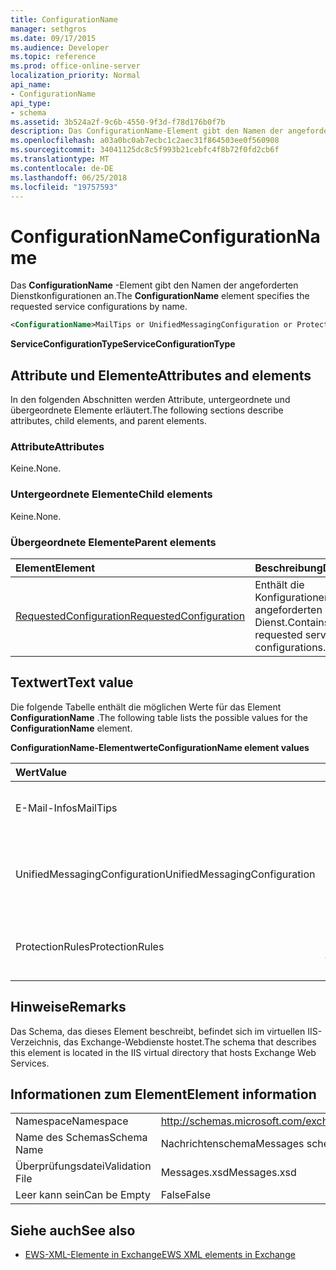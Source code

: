 ```yaml
---
title: ConfigurationName
manager: sethgros
ms.date: 09/17/2015
ms.audience: Developer
ms.topic: reference
ms.prod: office-online-server
localization_priority: Normal
api_name:
- ConfigurationName
api_type:
- schema
ms.assetid: 3b524a2f-9c6b-4550-9f3d-f78d176b0f7b
description: Das ConfigurationName-Element gibt den Namen der angeforderten Dienstkonfigurationen an.
ms.openlocfilehash: a03a0bc0ab7ecbc1c2aec31f864503ee0f560908
ms.sourcegitcommit: 34041125dc8c5f993b21cebfc4f8b72f0fd2cb6f
ms.translationtype: MT
ms.contentlocale: de-DE
ms.lasthandoff: 06/25/2018
ms.locfileid: "19757593"
---
```

# <a name="configurationname"></a><span data-ttu-id="b6966-103">ConfigurationName</span><span class="sxs-lookup"><span data-stu-id="b6966-103">ConfigurationName</span></span>

<span data-ttu-id="b6966-104">Das **ConfigurationName** -Element gibt den Namen der angeforderten Dienstkonfigurationen an.</span><span class="sxs-lookup"><span data-stu-id="b6966-104">The **ConfigurationName** element specifies the requested service configurations by name.</span></span> 
  
```xml
<ConfigurationName>MailTips or UnifiedMessagingConfiguration or ProtectionRules</ConfigurationName>
```

 <span data-ttu-id="b6966-105">**ServiceConfigurationType**</span><span class="sxs-lookup"><span data-stu-id="b6966-105">**ServiceConfigurationType**</span></span>
## <a name="attributes-and-elements"></a><span data-ttu-id="b6966-106">Attribute und Elemente</span><span class="sxs-lookup"><span data-stu-id="b6966-106">Attributes and elements</span></span>

<span data-ttu-id="b6966-107">In den folgenden Abschnitten werden Attribute, untergeordnete und übergeordnete Elemente erläutert.</span><span class="sxs-lookup"><span data-stu-id="b6966-107">The following sections describe attributes, child elements, and parent elements.</span></span>
  
### <a name="attributes"></a><span data-ttu-id="b6966-108">Attribute</span><span class="sxs-lookup"><span data-stu-id="b6966-108">Attributes</span></span>

<span data-ttu-id="b6966-109">Keine.</span><span class="sxs-lookup"><span data-stu-id="b6966-109">None.</span></span>
  
### <a name="child-elements"></a><span data-ttu-id="b6966-110">Untergeordnete Elemente</span><span class="sxs-lookup"><span data-stu-id="b6966-110">Child elements</span></span>

<span data-ttu-id="b6966-111">Keine.</span><span class="sxs-lookup"><span data-stu-id="b6966-111">None.</span></span>
  
### <a name="parent-elements"></a><span data-ttu-id="b6966-112">Übergeordnete Elemente</span><span class="sxs-lookup"><span data-stu-id="b6966-112">Parent elements</span></span>

|<span data-ttu-id="b6966-113">**Element**</span><span class="sxs-lookup"><span data-stu-id="b6966-113">**Element**</span></span>|<span data-ttu-id="b6966-114">**Beschreibung**</span><span class="sxs-lookup"><span data-stu-id="b6966-114">**Description**</span></span>|
|:-----|:-----|
|[<span data-ttu-id="b6966-115">RequestedConfiguration</span><span class="sxs-lookup"><span data-stu-id="b6966-115">RequestedConfiguration</span></span>](requestedconfiguration.md) <br/> |<span data-ttu-id="b6966-116">Enthält die Konfigurationen für den angeforderten Dienst.</span><span class="sxs-lookup"><span data-stu-id="b6966-116">Contains the requested service configurations.</span></span>  <br/> |
   
## <a name="text-value"></a><span data-ttu-id="b6966-117">Textwert</span><span class="sxs-lookup"><span data-stu-id="b6966-117">Text value</span></span>

<span data-ttu-id="b6966-118">Die folgende Tabelle enthält die möglichen Werte für das Element **ConfigurationName** .</span><span class="sxs-lookup"><span data-stu-id="b6966-118">The following table lists the possible values for the **ConfigurationName** element.</span></span> 
  
<span data-ttu-id="b6966-119">**ConfigurationName-Elementwerte**</span><span class="sxs-lookup"><span data-stu-id="b6966-119">**ConfigurationName element values**</span></span>

|<span data-ttu-id="b6966-120">**Wert**</span><span class="sxs-lookup"><span data-stu-id="b6966-120">**Value**</span></span>|<span data-ttu-id="b6966-121">**Beschreibung**</span><span class="sxs-lookup"><span data-stu-id="b6966-121">**Description**</span></span>|
|:-----|:-----|
|<span data-ttu-id="b6966-122">E-Mail-Infos</span><span class="sxs-lookup"><span data-stu-id="b6966-122">MailTips</span></span>  <br/> |<span data-ttu-id="b6966-123">Identifiziert die e-Mail-Infos-Dienstkonfiguration an.</span><span class="sxs-lookup"><span data-stu-id="b6966-123">Identifies the MailTips service configuration.</span></span>  <br/> |
|<span data-ttu-id="b6966-124">UnifiedMessagingConfiguration</span><span class="sxs-lookup"><span data-stu-id="b6966-124">UnifiedMessagingConfiguration</span></span>  <br/> |<span data-ttu-id="b6966-125">Identifiziert die Unified Messaging-Dienstkonfiguration an.</span><span class="sxs-lookup"><span data-stu-id="b6966-125">Identifies the Unified Messaging service configuration.</span></span>  <br/> |
|<span data-ttu-id="b6966-126">ProtectionRules</span><span class="sxs-lookup"><span data-stu-id="b6966-126">ProtectionRules</span></span>  <br/> |<span data-ttu-id="b6966-127">Identifiziert die Dienstkonfiguration Protection Rules.</span><span class="sxs-lookup"><span data-stu-id="b6966-127">Identifies the Protection Rules service configuration.</span></span>  <br/> |
   
## <a name="remarks"></a><span data-ttu-id="b6966-128">Hinweise</span><span class="sxs-lookup"><span data-stu-id="b6966-128">Remarks</span></span>

<span data-ttu-id="b6966-129">Das Schema, das dieses Element beschreibt, befindet sich im virtuellen IIS-Verzeichnis, das Exchange-Webdienste hostet.</span><span class="sxs-lookup"><span data-stu-id="b6966-129">The schema that describes this element is located in the IIS virtual directory that hosts Exchange Web Services.</span></span>
  
## <a name="element-information"></a><span data-ttu-id="b6966-130">Informationen zum Element</span><span class="sxs-lookup"><span data-stu-id="b6966-130">Element information</span></span>

|||
|:-----|:-----|
|<span data-ttu-id="b6966-131">Namespace</span><span class="sxs-lookup"><span data-stu-id="b6966-131">Namespace</span></span>  <br/> |http://schemas.microsoft.com/exchange/services/2006/messages  <br/> |
|<span data-ttu-id="b6966-132">Name des Schemas</span><span class="sxs-lookup"><span data-stu-id="b6966-132">Schema Name</span></span>  <br/> |<span data-ttu-id="b6966-133">Nachrichtenschema</span><span class="sxs-lookup"><span data-stu-id="b6966-133">Messages schema</span></span>  <br/> |
|<span data-ttu-id="b6966-134">Überprüfungsdatei</span><span class="sxs-lookup"><span data-stu-id="b6966-134">Validation File</span></span>  <br/> |<span data-ttu-id="b6966-135">Messages.xsd</span><span class="sxs-lookup"><span data-stu-id="b6966-135">Messages.xsd</span></span>  <br/> |
|<span data-ttu-id="b6966-136">Leer kann sein</span><span class="sxs-lookup"><span data-stu-id="b6966-136">Can be Empty</span></span>  <br/> |<span data-ttu-id="b6966-137">False</span><span class="sxs-lookup"><span data-stu-id="b6966-137">False</span></span>  <br/> |
   
## <a name="see-also"></a><span data-ttu-id="b6966-138">Siehe auch</span><span class="sxs-lookup"><span data-stu-id="b6966-138">See also</span></span>



- [<span data-ttu-id="b6966-139">EWS-XML-Elemente in Exchange</span><span class="sxs-lookup"><span data-stu-id="b6966-139">EWS XML elements in Exchange</span></span>](ews-xml-elements-in-exchange.md)

